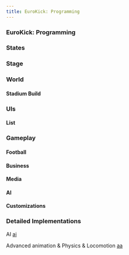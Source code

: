 ```yaml
---
title: EuroKick: Programming
---
```

<h3 class="sectionedit1" id="eurokickprogramming">EuroKick: Programming</h3>
<div class="level3">

</div>
<!-- EDIT1 SECTION "EuroKick: Programming" [1-30] -->
<h3 class="sectionedit2" id="states">States</h3>
<div class="level3">

</div>
<!-- EDIT2 SECTION "States" [31-48] -->
<h3 class="sectionedit3" id="stage">Stage</h3>
<div class="level3">

</div>
<!-- EDIT3 SECTION "Stage" [49-66] -->
<h3 class="sectionedit4" id="world">World</h3>
<div class="level3">

</div>

<h4 id="stadium_build">Stadium Build</h4>
<div class="level4">

</div>
<!-- EDIT4 SECTION "World" [67-105] -->
<h3 class="sectionedit5" id="uis">UIs</h3>
<div class="level3">

</div>

<h4 id="list">List</h4>
<div class="level4">

</div>
<!-- EDIT5 SECTION "UIs" [106-131] -->
<h3 class="sectionedit6" id="gameplay">Gameplay</h3>
<div class="level3">

</div>

<h4 id="football">Football</h4>
<div class="level4">

</div>

<h4 id="business">Business</h4>
<div class="level4">

</div>

<h4 id="media">Media</h4>
<div class="level4">

</div>

<h4 id="ai">AI</h4>
<div class="level4">

</div>

<h4 id="customizations">Customizations</h4>
<div class="level4">

</div>
<!-- EDIT6 SECTION "Gameplay" [132-237] -->
<h3 class="sectionedit7" id="detailed_implementations">Detailed Implementations</h3>
<div class="level3">

<p>
AI
<a href="/doku.php/jme3:atomixtuts:kickgame:programming:ai" class="wikilink2" title="jme3:atomixtuts:kickgame:programming:ai" rel="nofollow">ai</a>
</p>

<p>
Advanced animation &amp; Physics &amp; Locomotion
<a href="/doku.php/jme3:atomixtuts:kickgame:programming:aa" class="wikilink2" title="jme3:atomixtuts:kickgame:programming:aa" rel="nofollow">aa</a>
</p>

</div>
<!-- EDIT7 SECTION "Detailed Implementations" [238-] -->
